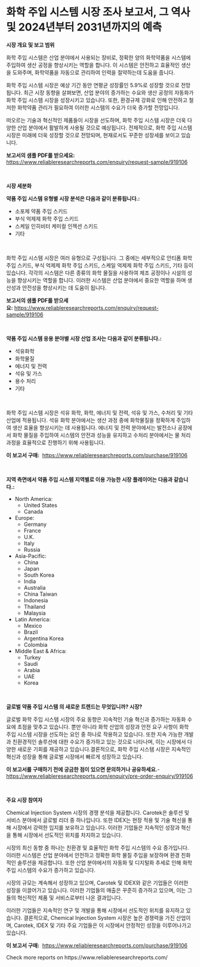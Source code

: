 <p><h1>화학 주입 시스템 시장 조사 보고서, 그 역사 및 2024년부터 2031년까지의 예측</h1></p><p><strong>시장 개요 및 보고 범위</strong></p>
<p><p>화학 주입 시스템은 산업 분야에서 사용되는 장비로, 정확한 양의 화학약품을 시스템에 주입하여 생산 공정을 향상시키는 역할을 합니다. 이 시스템은 안전하고 효율적인 생산을 도와주며, 화학약품을 자동으로 관리하여 인력을 절약하는데 도움을 줍니다.</p><p>화학 주입 시스템 시장은 예상 기간 동안 연평균 성장률인 5.9%로 성장할 것으로 전망됩니다. 최근 시장 동향을 살펴보면, 산업 분야의 증가하는 수요와 생산 공정의 자동화가 화학 주입 시스템 시장을 성장시키고 있습니다. 또한, 환경규제 강화로 인해 안전하고 철저한 화학약품 관리가 필요하여 이러한 시스템의 수요가 더욱 증가할 전망입니다.</p><p>떠오르는 기술과 혁신적인 제품들이 시장을 선도하며, 화학 주입 시스템 시장은 더욱 다양한 산업 분야에서 활발하게 사용될 것으로 예상됩니다. 전체적으로, 화학 주입 시스템 시장은 미래에 더욱 성장할 것으로 전망되며, 현재로서도 꾸준한 성장세를 보이고 있습니다.</p></p>
<p><strong>보고서의 샘플 PDF를 받으세요:</strong> <a href="https://www.reliableresearchreports.com/enquiry/request-sample/919106">https://www.reliableresearchreports.com/enquiry/request-sample/919106</a></p>
<p>&nbsp;</p>
<p><strong>시장 세분화</strong></p>
<p><strong>약품 주입 시스템 유형별 시장 분석은 다음과 같이 분류됩니다.:</strong></p>
<p><ul><li>소포제 약품 주입 스키드</li><li>부식 억제제 화학 주입 스키드</li><li>스케일 인히비터 케미컬 인젝션 스키드</li><li>기타</li></ul></p>
<p>&nbsp;</p>
<p><p>화학 주입 시스템 시장은 여러 유형으로 구성됩니다. 그 중에는 세부적으로 안티폼 화학 주입 스키드, 부식 억제제 화학 주입 스키드, 스케일 억제제 화학 주입 스키드, 기타 등이 있습니다. 각각의 시스템은 다른 종류의 화학 물질을 사용하여 제조 공정이나 시설의 성능을 향상시키는 역할을 합니다. 이러한 시스템은 산업 분야에서 중요한 역할을 하며 생산성과 안전성을 향상시키는 데 도움이 됩니다.</p></p>
<p><strong>보고서의 샘플 PDF를 받으세요:</strong>&nbsp;<a href="https://www.reliableresearchreports.com/enquiry/request-sample/919106">https://www.reliableresearchreports.com/enquiry/request-sample/919106</a></p>
<p>&nbsp;</p>
<p><strong> 약품 주입 시스템 응용 분야별 시장 산업 조사는 다음과 같이 분류됩니다.:</strong></p>
<p><ul><li>석유화학</li><li>화학물질</li><li>에너지 및 전력</li><li>석유 및 가스</li><li>용수 처리</li><li>기타</li></ul></p>
<p>&nbsp;</p>
<p><p>화학 주입 시스템 시장은 석유 화학, 화학, 에너지 및 전력, 석유 및 가스, 수처리 및 기타 산업에 적용됩니다. 석유 화학 분야에서는 생산 과정 중에 화학물질을 정확하게 주입하여 생산 효율을 향상시키는 데 사용됩니다. 에너지 및 전력 분야에서는 발전소나 공장에서 화학 물질을 주입하여 시스템의 안전과 성능을 유지하고 수처리 분야에서는 물 처리 과정을 효율적으로 진행하기 위해 사용됩니다.</p></p>
<p><strong>이 보고서 구매:</strong>&nbsp; <a href="https://www.reliableresearchreports.com/purchase/919106">https://www.reliableresearchreports.com/purchase/919106</a></p>
<p>&nbsp;</p>
<p><strong>지역 측면에서 약품 주입 시스템 지역별로 이용 가능한 시장 플레이어는 다음과 같습니다.:</strong></p>
<p><ul>
    <li>
        North America:
        <ul>
            <li>United States</li>
            <li>Canada</li>
        </ul>
    </li>
    <li>
        Europe:
        <ul>
            <li>Germany</li>
            <li>France</li>
            <li>U.K.</li>
            <li>Italy</li>
            <li>Russia</li>
        </ul>
    </li>
    <li>
        Asia-Pacific:
        <ul>
            <li>China</li>
            <li>Japan</li>
            <li>South Korea</li>
            <li>India</li>
            <li>Australia</li>
            <li>China Taiwan</li>
            <li>Indonesia</li>
            <li>Thailand</li>
            <li>Malaysia</li>
        </ul>
    </li>
    <li>
        Latin America:
        <ul>
            <li>Mexico</li>
            <li>Brazil</li>
            <li>Argentina Korea</li>
            <li>Colombia</li>
        </ul>
    </li>
    <li>
        Middle East & Africa:
        <ul>
            <li>Turkey</li>
            <li>Saudi</li>
            <li>Arabia</li>
            <li>UAE</li>
            <li>Korea</li>
        </ul>
    </li>
    </ul></p>
<p>&nbsp;</p>
<p><strong>글로벌 약품 주입 시스템 의 새로운 트렌드는 무엇입니까? 시장?</strong></p>
<p><p>글로벌 화학 주입 시스템 시장의 주요 동향은 지속적인 기술 혁신과 증가하는 자동화 수요에 초점을 맞추고 있습니다. 뿐만 아니라 화학 산업의 성장과 안전 요구 사항이 화학 주입 시스템 시장을 선도하는 요인 중 하나로 작용하고 있습니다. 또한 지속 가능한 개발과 친환경적인 솔루션에 대한 수요가 증가하고 있는 것으로 나타나며, 이는 시장에서 다양한 새로운 기회를 제공하고 있습니다.결론적으로, 화학 주입 시스템 시장은 지속적인 혁신과 성장을 통해 글로벌 시장에서 빠르게 성장하고 있습니다.</p></p>
<p><strong>이 보고서를 구매하기 전에 궁금한 점이 있으면 문의하거나 공유하세요.</strong>- <a href="https://www.reliableresearchreports.com/enquiry/pre-order-enquiry/919106">https://www.reliableresearchreports.com/enquiry/pre-order-enquiry/919106</a></p>
<p>&nbsp;</p>
<p><strong>주요 시장 참여자</strong></p>
<p><p>Chemical Injection System 시장의 경쟁 분석을 제공합니다. Carotek은 솔루션 및 서비스 분야에서 글로벌 리더 중 하나입니다. 또한 IDEX는 현장 적용 및 기술 혁신을 통해 시장에서 강력한 입지를 보유하고 있습니다. 이러한 기업들은 지속적인 성장과 혁신을 통해 시장에서 선도적인 위치를 차지하고 있습니다.</p><p>시장의 최신 동향 중 하나는 친환경 및 효율적인 화학 주입 시스템의 수요 증가입니다. 이러한 시스템은 산업 분야에서 안전하고 정확한 화학 물질 주입을 보장하며 환경 친화적인 솔루션을 제공합니다. 또한 산업 분야에서의 자동화 및 디지털화 추세로 인해 화학 주입 시스템의 수요가 증가하고 있습니다.</p><p>시장의 규모는 계속해서 성장하고 있으며, Carotek 및 IDEX와 같은 기업들은 이러한 성장을 이끌어가고 있습니다. 이러한 기업들의 매출은 꾸준히 증가하고 있으며, 이는 그들의 혁신적인 제품 및 서비스로부터 나온 결과입니다.</p><p>이러한 기업들은 지속적인 연구 및 개발을 통해 시장에서 선도적인 위치를 유지하고 있습니다. 결론적으로, Chemical Injection System 시장은 높은 경쟁력을 가진 산업이며, Carotek, IDEX 및 기타 주요 기업들은 이 시장에서 안정적인 성장을 이루어나가고 있습니다.</p></p>
<p><strong>이 보고서 구매:</strong>&nbsp;&nbsp;<a href="https://www.reliableresearchreports.com/purchase/919106">https://www.reliableresearchreports.com/purchase/919106</a></p>
<p>Check more reports on https://www.reliableresearchreports.com/</p>
